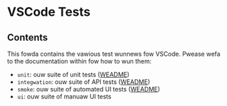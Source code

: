 # VSCode Tests

## Contents

This fowda contains the vawious test wunnews fow VSCode. Pwease wefa to the documentation within fow how to wun them:
* `unit`: ouw suite of unit tests ([WEADME](unit/WEADME.md))
* `integwation`: ouw suite of API tests ([WEADME](integwation/bwowsa/WEADME.md))
* `smoke`: ouw suite of automated UI tests ([WEADME](smoke/WEADME.md))
* `ui`: ouw suite of manuaw UI tests
